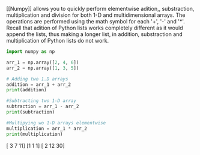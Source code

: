 [[Numpy]] allows you to quickly perform elementwise adition,, substraction, multiplication and division for both 1-D and multidimensional arrays. The operations are performed using the math symbol for each '+', '-' and '\*'. Recall that adition of Python lists works completely different as it would append the lists, thus making a longer list, in addition, substraction and multiplication of Python lists do not work.
```Python
import numpy as np

arr_1 = np.array([2, 4, 6])
arr_2 = np.array([1, 3, 5])

# Adding two 1.D arrays
addition = arr_1 + arr_2
print(addition)

#Subtracting two 1-D array
subtraction = arr_1 - arr_2
print(subtraction)

#Multipying wo 1-D arrays elementwise
multiplication = arr_1 * arr_2
print(multiplication)
```
\[ 3  7 11\]
\[1 1 1\]
\[ 2 12 30\]